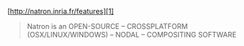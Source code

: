 [http://natron.inria.fr/features][1]

> Natron is an OPEN-SOURCE – CROSSPLATFORM (OSX/LINUX/WINDOWS) – NODAL – COMPOSITING SOFTWARE

 [1]: http://natron.inria.fr/features/